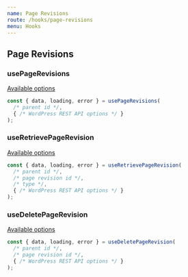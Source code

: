 ```yaml
---
name: Page Revisions
route: /hooks/page-revisions
menu: Hooks
---
```


## Page Revisions

### usePageRevisions

[Available options](https://developer.wordpress.org/rest-api/reference/page-revisions/#list-page-revisions)

```jsx
const { data, loading, error } = usePageRevisions(
  /* parent id */,
  { /* WordPress REST API options */ }
);
```

### useRetrievePageRevision

[Available options](https://developer.wordpress.org/rest-api/reference/page-revisions/#retrieve-a-page-revision)

```jsx
const { data, loading, error } = useRetrievePageRevision(
  /* parent id */,
  /* page revision id */,
  /* type */,
  { /* WordPress REST API options */ }
);
```

### useDeletePageRevision

[Available options](https://developer.wordpress.org/rest-api/reference/page-revisions/#delete-a-page-revision)

```jsx
const { data, loading, error } = useDeletePageRevision(
  /* parent id */,
  /* page revision id */,
  { /* WordPress REST API options */ }
);
```
